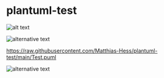 # plantuml-test

![alt text](http://url/to/img.png)

![alternative text](http://www.plantuml.com/plantuml/proxy?cache=no&src=https://raw.github.com/plantuml/plantuml-server/master/src/main/webapp/resource/test2diagrams.txt)

https://raw.githubusercontent.com/Matthias-Hess/plantuml-test/main/Test.puml

![alternative text](http://www.plantuml.com/plantuml/proxy?cache=no&src=https://raw.githubusercontent.com/Matthias-Hess/plantuml-test/main/Test.puml)

